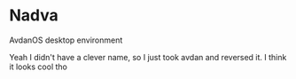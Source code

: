 # Nadva
AvdanOS desktop environment

Yeah I didn't have a clever name, so I just took avdan and reversed it. I think it looks cool tho

